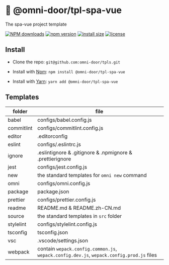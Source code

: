 # 🐸 @omni-door/tpl-spa-vue
The spa-vue project template

[![NPM downloads](http://img.shields.io/npm/dm/%40omni-door%2Ftpl-spa-vue.svg?style=flat-square)](https://www.npmjs.com/package/@omni-door/tpl-spa-vue)
[![npm version](https://badge.fury.io/js/%40omni-door%2Ftpl-spa-vue.svg)](https://badge.fury.io/js/%40omni-door%2Ftpl-spa-vue)
[![install size](https://packagephobia.now.sh/badge?p=%40omni-door%2Ftpl-spa-vue)](https://packagephobia.now.sh/result?p=%40omni-door%2Ftpl-spa-vue)
[![license](http://img.shields.io/npm/l/%40omni-door%2Ftpl-spa-vue.svg)](https://github.com/omni-door/tpls/blob/master/packages/tpl-spa-vue/LICENSE)

## Install
* Clone the repo: `git@github.com:omni-door/tpls.git`

* Install with [Npm](https://www.npmjs.com/package/@omni-door/tpl-spa-vue): `npm install @omni-door/tpl-spa-vue`

* Install with [Yarn](https://yarnpkg.com/en/package/@omni-door/tpl-spa-vue): `yarn add @omni-door/tpl-spa-vue`

## Templates
| folder | file |
| --- | --- |
| babel | configs/babel.config.js |
| commitlint | configs/commitlint.config.js |
| editor | .editorconfig |
| eslint | configs/.eslintrc.js |
| ignore | .eslintignore & .gitignore & .npmignore & .prettierignore |
| jest | configs/jest.config.js |
| new | the standard templates for `omni new` command |
| omni | configs/omni.config.js |
| package | package.json |
| prettier | configs/prettier.config.js |
| readme | README.md & README.zh-CN.md |
| source | the standard templates in `src` folder |
| stylelint | configs/stylelint.config.js |
| tsconfig | tsconfig.json |
| vsc | .vscode/settings.json |
| webpack | contain `wepack.config.common.js`, `wepack.config.dev.js`, `wepack.config.prod.js` files |
